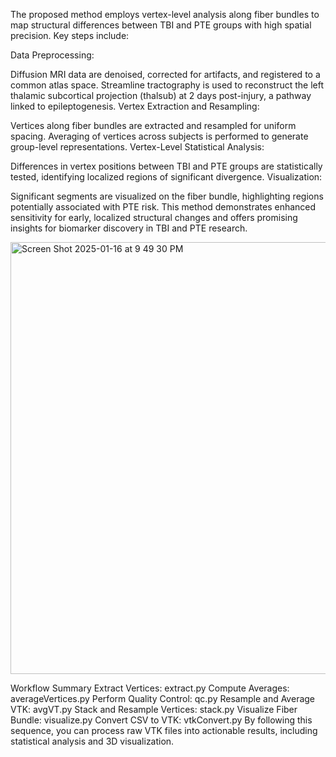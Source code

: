The proposed method employs vertex-level analysis along fiber bundles to map structural differences between TBI and PTE groups with high spatial precision. Key steps include:

Data Preprocessing:

Diffusion MRI data are denoised, corrected for artifacts, and registered to a common atlas space.
Streamline tractography is used to reconstruct the left thalamic subcortical projection (thalsub) at 2 days post-injury, a pathway linked to epileptogenesis.
Vertex Extraction and Resampling:

Vertices along fiber bundles are extracted and resampled for uniform spacing.
Averaging of vertices across subjects is performed to generate group-level representations.
Vertex-Level Statistical Analysis:

Differences in vertex positions between TBI and PTE groups are statistically tested, identifying localized regions of significant divergence.
Visualization:

Significant segments are visualized on the fiber bundle, highlighting regions potentially associated with PTE risk.
This method demonstrates enhanced sensitivity for early, localized structural changes and offers promising insights for biomarker discovery in TBI and PTE research.

<img width="691" alt="Screen Shot 2025-01-16 at 9 49 30 PM" src="https://github.com/user-attachments/assets/b566226e-3680-41de-a65b-13b87a30fa27" />

Workflow Summary
Extract Vertices: extract.py
Compute Averages: averageVertices.py
Perform Quality Control: qc.py
Resample and Average VTK: avgVT.py
Stack and Resample Vertices: stack.py
Visualize Fiber Bundle: visualize.py
Convert CSV to VTK: vtkConvert.py
By following this sequence, you can process raw VTK files into actionable results, including statistical analysis and 3D visualization.
